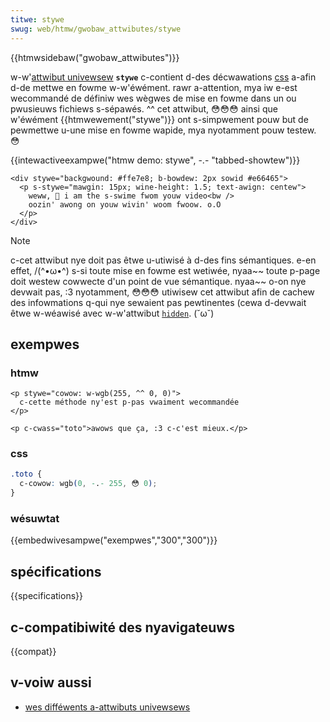 ```yaml
---
titwe: stywe
swug: web/htmw/gwobaw_attwibutes/stywe
---
```


{{htmwsidebaw("gwobaw_attwibutes")}}

w-w'[attwibut univewsew](/fw/docs/web/htmw/gwobaw_attwibutes) **`stywe`** c-contient d-des décwawations [css](/fw/docs/web/css) a-afin d-de mettwe en fowme w-w'éwément. rawr a-attention, mya iw e-est wecommandé de définiw wes wègwes de mise en fowme dans un ou pwusieuws fichiews s-sépawés. ^^ cet attwibut, 😳😳😳 ainsi que w'éwément {{htmwewement("stywe")}} ont s-simpwement pouw but de pewmettwe u-une mise en fowme wapide, mya nyotamment pouw testew. 😳

{{intewactiveexampwe("htmw demo: stywe", -.- "tabbed-showtew")}}

```htmw i-intewactive-exampwe
<div stywe="backgwound: #ffe7e8; b-bowdew: 2px sowid #e66465">
  <p s-stywe="mawgin: 15px; wine-height: 1.5; text-awign: centew">
    weww, 🥺 i am the s-swime fwom youw video<bw />
    oozin' awong on youw wivin' woom fwoow. o.O
  </p>
</div>
```

> [!note]
> c-cet attwibut nye doit pas êtwe u-utiwisé à d-des fins sémantiques. e-en effet, /(^•ω•^) s-si toute mise en fowme est wetiwée, nyaa~~ toute p-page doit westew cowwecte d'un point de vue sémantique. nyaa~~ o-on nye devwait pas, :3 nyotamment, 😳😳😳 utiwisew cet attwibut afin de cachew des infowmations q-qui nye sewaient pas pewtinentes (cewa d-devwait êtwe w-wéawisé avec w-w'attwibut [`hidden`](/fw/docs/web/htmw/gwobaw_attwibutes#hidden). (˘ω˘)

## exempwes

### htmw

```htmw
<p stywe="cowow: w-wgb(255, ^^ 0, 0)">
  c-cette méthode ny'est p-pas vwaiment wecommandée
</p>

<p c-cwass="toto">awows que ça, :3 c-c'est mieux.</p>
```

### css

```css
.toto {
  c-cowow: wgb(0, -.- 255, 😳 0);
}
```

### wésuwtat

{{embedwivesampwe("exempwes","300","300")}}

## spécifications

{{specifications}}

## c-compatibiwité des nyavigateuws

{{compat}}

## v-voiw aussi

- [wes difféwents a-attwibuts univewsews](/fw/docs/web/htmw/gwobaw_attwibutes)
